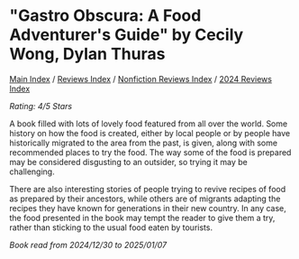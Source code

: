 # "Gastro Obscura: A Food Adventurer's Guide" by Cecily Wong, Dylan Thuras

[Main Index](../../../README.md) / [Reviews Index](../../README.md) / [Nonfiction Reviews Index](../README.md) / [2024 Reviews Index](README.md)

*Rating: 4/5 Stars*

A book filled with lots of lovely food featured from all over the world. Some history on how the food is created, either by local people or by people have historically migrated to the area from the past, is given, along with some recommended places to try the food. The way some of the food is prepared may be considered disgusting to an outsider, so trying it may be challenging.

There are also interesting stories of people trying to revive recipes of food as prepared by their ancestors, while others are of migrants adapting the recipes they have known for generations in their new country. In any case, the food presented in the book may tempt the reader to give them a try, rather than sticking to the usual food eaten by tourists.

*Book read from 2024/12/30 to 2025/01/07*
